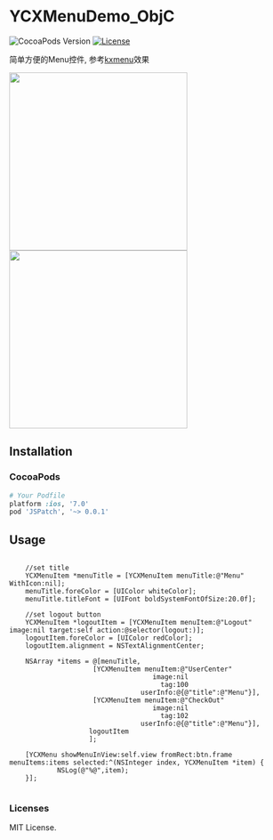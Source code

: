 # YCXMenuDemo_ObjC
![CocoaPods Version](https://img.shields.io/cocoapods/v/YCXMenu.svg?style=flat)
[![License](https://img.shields.io/github/license/aster0id/YCXMenuDemo_ObjC.svg?style=flat)](https://github.com/Aster0id/YCXMenuDemo_ObjC/blob/master/LICENSE)

简单方便的Menu控件, 参考[kxmenu](https://github.com/kolyvan/kxmenu/)效果

<img src="https://github.com/Aster0id/YCXMenuDemo_ObjC/blob/master/Assets/YCXMenuDemo_ObjC_img1.gif" width="320">
<img src="https://github.com/Aster0id/YCXMenuDemo_ObjC/blob/master/Assets/YCXMenuDemo_ObjC_img2.gif" width="320">


## Installation

### CocoaPods
```ruby
# Your Podfile
platform :ios, '7.0'
pod 'JSPatch', '~> 0.0.1'
```


## Usage
```objc

	//set title
	YCXMenuItem *menuTitle = [YCXMenuItem menuTitle:@"Menu" WithIcon:nil];
	menuTitle.foreColor = [UIColor whiteColor];
	menuTitle.titleFont = [UIFont boldSystemFontOfSize:20.0f];
        
	//set logout button
	YCXMenuItem *logoutItem = [YCXMenuItem menuItem:@"Logout" image:nil target:self action:@selector(logout:)];
	logoutItem.foreColor = [UIColor redColor];
	logoutItem.alignment = NSTextAlignmentCenter;
        
	NSArray *items = @[menuTitle,
					 [YCXMenuItem menuItem:@"UserCenter"
                                    image:nil
                                      tag:100
                                 userInfo:@{@"title":@"Menu"}],
					 [YCXMenuItem menuItem:@"CheckOut"
                                    image:nil
                                      tag:102
                                 userInfo:@{@"title":@"Menu"}],
                    logoutItem
                    ];

	[YCXMenu showMenuInView:self.view fromRect:btn.frame menuItems:items selected:^(NSInteger index, YCXMenuItem *item) {
            NSLog(@"%@",item);
	}];
	
```


### Licenses

MIT License.
